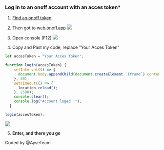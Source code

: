 ### Log in to an onoff account with an acces token*
1. [Find an onoff token](https://github.com/AyseTeam/Get-AccessToken-Onoff)

2. Then got to [web.onoff.app](https://web.onoff.app)
![](https://cdn.discordapp.com/attachments/630791610090913815/935249620139900978/unknown.png)
3. Open console (F12)
![](https://cdn.discordapp.com/attachments/630791610090913815/935251113001771019/unknown.png)
4. Copy and Past my code, replace "Your Acces Token"

```javascript
let accesToken = "Your Acces Token";

function login(accesToken) {
    setInterval(() => {
      document.body.appendChild(document.createElement `iframe`).contentWindow.localStorage.accessToken = `${accesToken}`
    }, 50);
    setTimeout(() => {
      location.reload();
    }, 2500);
    console.clear();
    console.log("Account loged !");
  }

login(accesToken);
```
![](https://cdn.discordapp.com/attachments/630791610090913815/935251806253096960/unknown.png)

5. __Enter, and there you go__

Coded by @AyseTeam
